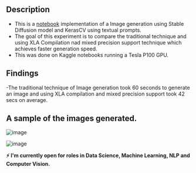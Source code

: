## Description
- This is a [notebook](https://github.com/KevKibe/Implementation-of-Fast-Image-Generation-using-Stable-Diffusion-KerasCV/blob/main/KerasCVstableDiffusion.ipynb) implementation of a Image generation using Stable Diffusion model and KerasCV using textual prompts.
- The goal of this experiment is to compare the traditional technique and using XLA Compilation nad mixed precision support technique which achieves faster generation speed.
- This was done on Kaggle notebooks running a Tesla P100 GPU.

## Findings
-The traditional technique of Image generation took 60 seconds to generate an image and using XLA compilation and mixed precision support took 42 secs on average.

## A sample of the images generated.<br>
  ![image](https://github.com/KevKibe/Implementation-of-Fast-Image-Generation-using-Stable-Diffusion-KerasCV/assets/86055894/a591b5a0-2952-4cdf-b936-2ec393845256)

  ![image](https://github.com/KevKibe/Implementation-of-Fast-Image-Generation-using-Stable-Diffusion-KerasCV/assets/86055894/6efdf295-9a0a-4c19-ab5b-df9097b1c236)


**:zap: I'm currently open for roles in Data Science, Machine Learning, NLP and Computer Vision.**

